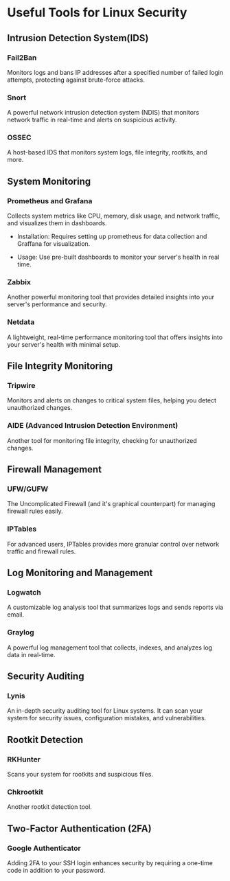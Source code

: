 # Useful Tools for Linux Security

## Intrusion Detection System(IDS)

### Fail2Ban
Monitors logs and bans IP addresses after a specified number of failed login attempts,
protecting against brute-force attacks.

### Snort
A powerful network intrusion detection system (NDIS) that monitors network traffic
in real-time and alerts on suspicious activity.

### OSSEC
A host-based IDS that monitors system logs, file integrity, rootkits, and more.

## System Monitoring

### Prometheus and Grafana
Collects system metrics like CPU, memory, disk usage, and network traffic, and visualizes
them in dashboards.

- Installation: Requires setting up prometheus for data collection and Graffana for
visualization.

- Usage: Use pre-built dashboards to monitor your server's health in real time.

### Zabbix
Another powerful monitoring tool that provides detailed insights into your server's
performance and security.

### Netdata
A lightweight, real-time performance monitoring tool that offers insights into your
server's health with minimal setup.

## File Integrity Monitoring

### Tripwire
Monitors and alerts on changes to critical system files, helping you detect unauthorized
changes.

### AIDE (Advanced Intrusion Detection Environment)
Another tool for monitoring file integrity, checking for unauthorized changes.

## Firewall Management

### UFW/GUFW
The Uncomplicated Firewall (and it's graphical counterpart) for managing firewall
rules easily.

### IPTables
For advanced users, IPTables provides more granular control over network traffic
and firewall rules.

## Log Monitoring and Management

### Logwatch
A customizable log analysis tool that summarizes logs and sends reports via email.

### Graylog
A powerful log management tool that collects, indexes, and analyzes log data in real-time.

## Security Auditing

### Lynis
An in-depth security auditing tool for Linux systems. It can scan your system for
security issues, configuration mistakes, and vulnerabilities.

## Rootkit Detection

### RKHunter
Scans your system for rootkits and suspicious files.

### Chkrootkit
Another rootkit detection tool.

## Two-Factor Authentication (2FA)

### Google Authenticator
Adding 2FA to your SSH login enhances security by requiring a one-time code in
addition to your password.
